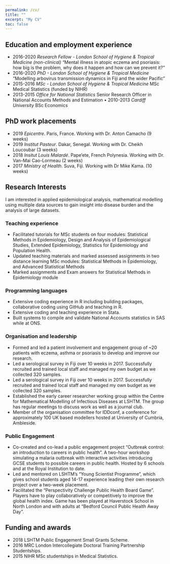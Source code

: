 ```yaml
---
permalink: /cv/
title: ""
excerpt: "My CV"
toc: false
---
```


## Education and employment experience
* 2016-2020 	_Research Fellow - London School of Hygiene & Tropical Medicine (non-clinical)_
“Mental illness in atopic eczema and psoriasis: how big is the problem, why does it happen and how can we prevent it?” 
* 2016-2020 	_PhD - London School of Hygiene & Tropical Medicine_
“Modelling arbovirus transmission dynamics in Fiji and the wider Pacific” 
* 2015-2016	    _MSc - London School of Hygiene & Tropical Medicine_ 
MSc Medical Statistics (funded by NIHR)
* 2013-2015	    _Office for National Statistics_
Senior Research Officer in National Accounts Methods and Estimation
• 2010-2013 	_Cardiff University_
BSc Economics

## PhD work placements
* 2019 	_Epicentre_. Paris, France. Working with Dr. Anton Camacho (9 weeks)
* 2019	_Institut Pasteur_. Dakar, Senegal. Working with Dr. Cheikh Loucoubar (3 weeks)
* 2018	_Insitut Louis Malardé_. Pape’ete, French Polynesia. Working with Dr. Van-Mai Cao-Lormeau (2 weeks)
* 2017	_Ministry of Health_. Suva, Fiji. Working with Dr Mike Kama. (10 weeks)

## Research Interests
I am interested in applied epidemiological analysis, mathematical modelling using multiple data sources to gain insight into disease burden and the analysis of large datasets. 
### Teaching experience
*	Facilitated tutorials for MSc students on four modules: Statistical Methods in Epidemiology, Design and Analysis of Epidemiological Studies, Extended Epidemiology, Statistics for Epidemiology and Population Health. 
*	Updated teaching materials and marked assessed assignments in two distance learning MSc modules: Statistical Methods in Epidemiology, and Advanced Statistical Methods
*	Marked assignments and Exam answers for Statistical Methods in Epidemiology module
### Programming languages
*	Extensive coding experience in R including building packages, collaborative coding using GitHub and teaching in R. 
*	Extensive coding and teaching experience in Stata. 
*	Built systems to compile and validate National Accounts statistics in SAS while at ONS. 
### Organisation and leadership
*    Formed and led a patient involvement and engagement group of ~20 patients with eczema, asthma or psoriasis to develop and improve our research. 
*    Led a serological survey in Fiji over 10 weeks in 2017. Successfully recruited and trained local staff and managed my own budget as we collected 320 samples. 
*	Led a serological survey in Fiji over 10 weeks in 2017. Successfully recruited and trained local staff and managed my own budget as we collected 320 samples. 
*	Established the early career researcher working group within the Centre for Mathematical Modelling of Infectious Diseases at LSHTM. The group has regular meetings to discuss work as well as a journal club. 
*	Member of the organisation committee for IDDconf, a conference for approximately 100 UK based modellers hosted at University of Cumbria, Ambleside. 
### Public Engagement
*	Co-created and co-lead a public engagement project “Outbreak control: an introduction to careers in public health”. A two-hour workshop simulating a malaria outbreak with interactive activities introducing GCSE students to possible careers in public health. Hosted by 6 schools and at the Royal Institution to date. 
*	Led and mentored on LSHTM’s “Young Scientist Programme”, which gives school students aged 14-17 experience leading their own research project over a two-week placement. 
*	Facilitated the “Perspectivity Challenge Public Health Board Game”. Players have to play collaboratively or competitively to improve the global health index. Game has been played at Haverstock School in North London and with adults at “Bedford Council Public Health Away Day”.

## Funding and awards
* 2018 	LSHTM Public Engagement Small Grants Scheme.
* 2016 	MRC London Intercollegiate Doctoral Training Partnership Studentships. 
* 2015	NIHR MSc studentships in Medical Statistics. 
